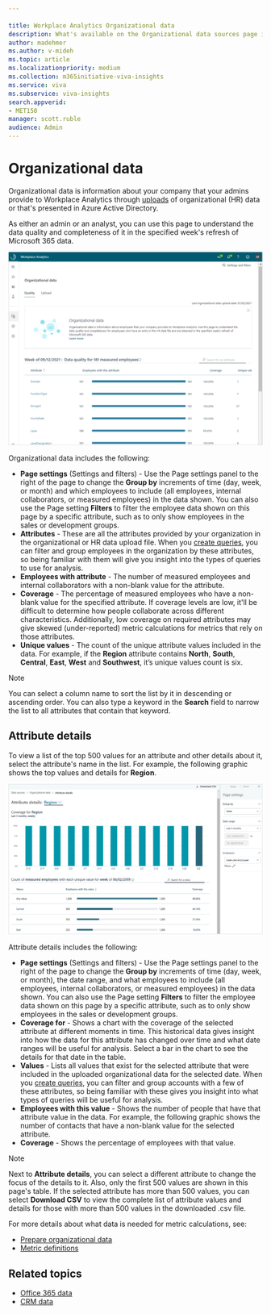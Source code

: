 ```yaml
---

title: Workplace Analytics Organizational data
description: What's available on the Organizational data sources page in Workplace Analytics 
author: madehmer
ms.author: v-mideh
ms.topic: article
ms.localizationpriority: medium 
ms.collection: m365initiative-viva-insights 
ms.service: viva 
ms.subservice: viva-insights 
search.appverid: 
- MET150 
manager: scott.ruble
audience: Admin
---
```


# Organizational data

Organizational data is information about your company that your admins provide to Workplace Analytics through [uploads](../setup/upload-organizational-data2.md) of organizational (HR) data or that's presented in Azure Active Directory.

As either an admin or an analyst, you can use this page to understand the data quality and completeness of it in the specified week's refresh of Microsoft 365 data.

![Organizational data sources page.](../images/wpa/Use/org-data-sources.png)

Organizational data includes the following:

* **Page settings** (Settings and filters) - Use the Page settings panel to the right of the page to change the **Group by** increments of time (day, week, or month) and which employees to include (all employees, internal collaborators, or measured employees) in the data shown. You can also use the Page setting **Filters** to filter the employee data shown on this page by a specific attribute, such as to only show employees in the sales or development groups.
* **Attributes** - These are all the attributes provided by your organization in the organizational or HR data upload file. When you [create queries](../Tutorials/Query-basics.md), you can filter and group employees in the organization by these attributes, so being familiar with them will give you insight into the types of queries to use for analysis.
* **Employees with attribute** - The number of measured employees and internal collaborators with a non-blank value for the attribute.
* **Coverage** - The percentage of measured employees who have a non-blank value for the specified attribute. If coverage levels are low, it'll be difficult to determine how people collaborate across different characteristics. Additionally, low coverage on required attributes may give skewed (under-reported) metric calculations for metrics that rely on those attributes.
* **Unique values** - The count of the unique attribute values included in the data. For example, if the **Region** attribute contains **North**, **South**, **Central**, **East**, **West** and **Southwest**, it’s unique values count is six.

>[!Note]
> You can select a column name to sort the list by it in descending or ascending order. You can also type a keyword in the **Search** field to narrow the list to all attributes that contain that keyword.

## Attribute details

 To view a list of the top 500 values for an attribute and other details about it, select the attribute's name in the list. For example, the following graphic shows the top values and details for **Region**.

![View Organizational data attributes for Region.](../images/wpa/Use/org-data-attributes.png)

Attribute details includes the following:

* **Page settings** (Settings and filters) - Use the Page settings panel to the right of the page to change the **Group by** increments of time (day, week, or month), the date range, and what employees to include (all employees, internal collaborators, or measured employees) in the data shown. You can also use the Page setting **Filters** to filter the employee data shown on this page by a specific attribute, such as to only show employees in the sales or development groups.
* **Coverage for** - Shows a chart with the coverage of the selected attribute at different moments in time. This historical data gives insight into how the data for this attribute has changed over time and what date ranges will be useful for analysis. Select a bar in the chart to see the details for that date in the table.
* **Values** - Lists all values that exist for the selected attribute that were included in the uploaded organizational data for the selected date. When you [create queries](../Tutorials/Query-basics.md), you can filter and group accounts with a few of these attributes, so being familiar with these gives you insight into what types of queries will be useful for analysis.
* **Employees with this value** - Shows the number of people that have that attribute value in the data. For example, the following graphic shows the number of contacts that have a non-blank value for the selected attribute.
* **Coverage** - Shows the percentage of employees with that value.

>[!Note]
> Next to **Attribute details**, you can select a different attribute to change the focus of the details to it. Also, only the first 500 values are shown in this page's table. If the selected attribute has more than 500 values, you can select **Download CSV** to view the complete list of attribute values and details for those with more than 500 values in the downloaded .csv file.

For more details about what data is needed for metric calculations, see:

* [Prepare organizational data](../setup/Prepare-organizational-data.md)
* [Metric definitions](../Use/Metric-definitions.md)

## Related topics

* [Office 365 data](office-365-data.md)
* [CRM data](crm-data.md)
